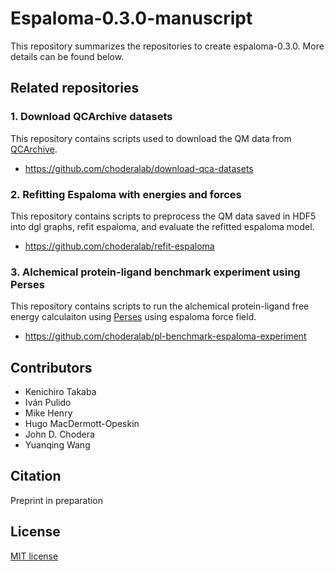 # Espaloma-0.3.0-manuscript
This repository summarizes the repositories to create espaloma-0.3.0. More details can be found below.

## Related repositories
### 1. Download QCArchive datasets
This repository contains scripts used to download the QM data from [QCArchive](https://qcarchive.molssi.org/).
- https://github.com/choderalab/download-qca-datasets

### 2. Refitting Espaloma with energies and forces
This repository contains scripts to preprocess the QM data saved in HDF5 into dgl graphs, refit espaloma, and evaluate the refitted espaloma model.
- https://github.com/choderalab/refit-espaloma

### 3. Alchemical protein-ligand benchmark experiment using Perses
This repository contains scripts to run the alchemical protein-ligand free energy calculaiton using [Perses](https://github.com/choderalab/perses) using espaloma force field.
- https://github.com/choderalab/pl-benchmark-espaloma-experiment

## Contributors
- Kenichiro Takaba
- Iván Pulido
- Mike Henry
- Hugo MacDermott-Opeskin
- John D. Chodera
- Yuanqing Wang

## Citation
Preprint in preparation

## License
[MIT license](https://opensource.org/licenses/MIT)